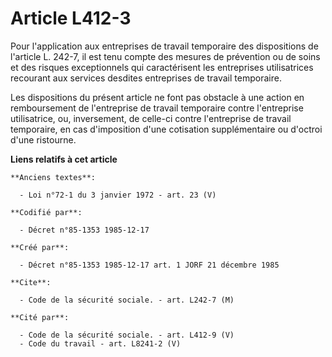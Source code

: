 # Article L412-3

Pour l'application aux entreprises de travail temporaire des dispositions de l'article L. 242-7, il est tenu compte des
mesures de prévention ou de soins et des risques exceptionnels qui caractérisent les entreprises utilisatrices recourant aux
services desdites entreprises de travail temporaire. 

Les dispositions du présent article ne font pas obstacle à une action en remboursement de l'entreprise de travail temporaire
contre l'entreprise utilisatrice, ou, inversement, de celle-ci contre l'entreprise de travail temporaire, en cas d'imposition
d'une cotisation supplémentaire ou d'octroi d'une ristourne.

**Liens relatifs à cet article**

	**Anciens textes**:

	  - Loi n°72-1 du 3 janvier 1972 - art. 23 (V)

	**Codifié par**:

	  - Décret n°85-1353 1985-12-17

	**Créé par**:

	  - Décret n°85-1353 1985-12-17 art. 1 JORF 21 décembre 1985

	**Cite**:

	  - Code de la sécurité sociale. - art. L242-7 (M)

	**Cité par**:

	  - Code de la sécurité sociale. - art. L412-9 (V)
	  - Code du travail - art. L8241-2 (V)
